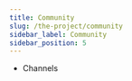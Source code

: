 ```yaml
---
title: Community
slug: /the-project/community
sidebar_label: Community
sidebar_position: 5
---
```


* Channels